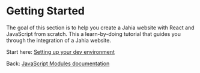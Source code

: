 # Getting Started

The goal of this section is to help you create a Jahia website with React and JavaScript from scratch. This a learn-by-doing tutorial that guides you through the integration of a Jahia website.

Start here: [Setting up your dev environment](./1-dev-environment/)

Back: [JavaScript Modules documentation](..)
